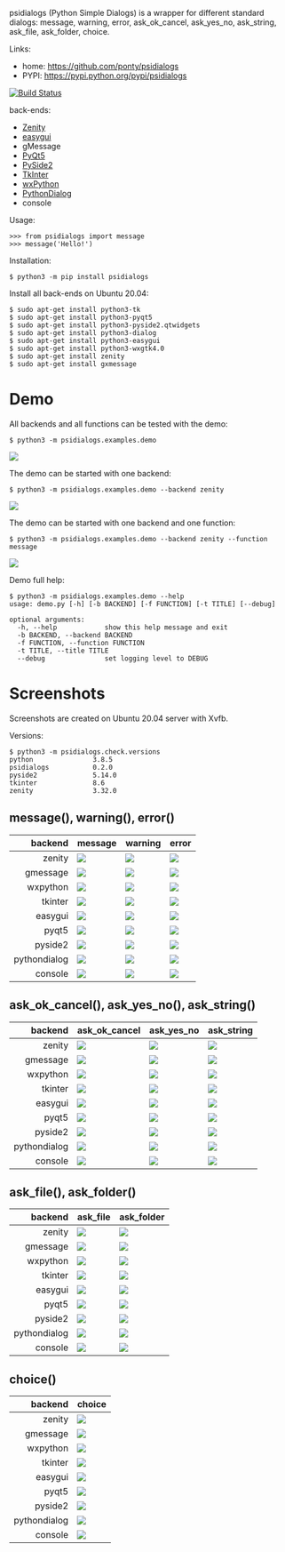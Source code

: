 psidialogs (Python Simple Dialogs) is a wrapper
for different standard dialogs: 
 message, warning, error, ask_ok_cancel, ask_yes_no, ask_string, 
 ask_file, ask_folder, choice.


Links:
 * home: https://github.com/ponty/psidialogs
 * PYPI: https://pypi.python.org/pypi/psidialogs

[![Build Status](https://travis-ci.org/ponty/psidialogs.svg?branch=master)](https://travis-ci.org/ponty/psidialogs)

back-ends:
 - [Zenity](https://en.wikipedia.org/wiki/Zenity)
 - [easygui](http://easygui.sourceforge.net/)
 - gMessage
 - [PyQt5](https://pypi.org/project/PyQt5/)
 - [PySide2](https://pypi.org/project/PySide2/)
 - [TkInter](https://docs.python.org/3/library/tkinter.html)
 - [wxPython](https://www.wxpython.org/)
 - [PythonDialog](https://pypi.org/project/pythondialog/)
 - console

Usage:
```pycon
>>> from psidialogs import message
>>> message('Hello!')
```


Installation:

```console
$ python3 -m pip install psidialogs
```

Install all back-ends on Ubuntu 20.04:

```console
$ sudo apt-get install python3-tk
$ sudo apt-get install python3-pyqt5
$ sudo apt-get install python3-pyside2.qtwidgets
$ sudo apt-get install python3-dialog
$ sudo apt-get install python3-easygui
$ sudo apt-get install python3-wxgtk4.0
$ sudo apt-get install zenity
$ sudo apt-get install gxmessage
```

# Demo

<!-- embedme doc/gen/python3_-m_psidialogs.examples.demo.txt -->
All backends and all functions can be tested with the demo:
```console
$ python3 -m psidialogs.examples.demo
```
![](doc/gen/python3_-m_psidialogs.examples.demo.png)  

<!-- embedme doc/gen/python3_-m_psidialogs.examples.demo_--backend_zenity.txt -->
The demo can be started with one backend:
```console
$ python3 -m psidialogs.examples.demo --backend zenity
```
![](doc/gen/python3_-m_psidialogs.examples.demo_--backend_zenity.png)  

<!-- embedme doc/gen/python3_-m_psidialogs.examples.demo_--backend_zenity_--function_message.txt -->
The demo can be started with one backend and one function:
```console
$ python3 -m psidialogs.examples.demo --backend zenity --function message
```
![](doc/gen/python3_-m_psidialogs.examples.demo_--backend_zenity_--function_message.png)  

<!-- embedme doc/gen/python3_-m_psidialogs.examples.demo_--help.txt -->
Demo full help:

```console
$ python3 -m psidialogs.examples.demo --help
usage: demo.py [-h] [-b BACKEND] [-f FUNCTION] [-t TITLE] [--debug]

optional arguments:
  -h, --help            show this help message and exit
  -b BACKEND, --backend BACKEND
  -f FUNCTION, --function FUNCTION
  -t TITLE, --title TITLE
  --debug               set logging level to DEBUG
```

# Screenshots

Screenshots are created on Ubuntu 20.04 server with Xvfb.

Versions:
<!-- embedme doc/gen/python3_-m_psidialogs.check.versions.txt -->

```console
$ python3 -m psidialogs.check.versions
python               3.8.5
psidialogs           0.2.0
pyside2              5.14.0
tkinter              8.6
zenity               3.32.0
```

 ## message(), warning(), error() 

|      backend | message                               | warning                               | error                               |
| -----------: | ------------------------------------- | ------------------------------------- | ----------------------------------- |
|       zenity | ![](doc/gen/zenity_message.png)       | ![](doc/gen/zenity_warning.png)       | ![](doc/gen/zenity_error.png)       |
|     gmessage | ![](doc/gen/gmessage_message.png)     | ![](doc/gen/gmessage_warning.png)     | ![](doc/gen/gmessage_error.png)     |
|     wxpython | ![](doc/gen/wxpython_message.png)     | ![](doc/gen/wxpython_warning.png)     | ![](doc/gen/wxpython_error.png)     |
|      tkinter | ![](doc/gen/tkinter_message.png)      | ![](doc/gen/tkinter_warning.png)      | ![](doc/gen/tkinter_error.png)      |
|      easygui | ![](doc/gen/easygui_message.png)      | ![](doc/gen/easygui_warning.png)      | ![](doc/gen/easygui_error.png)      |
|        pyqt5 | ![](doc/gen/pyqt5_message.png)        | ![](doc/gen/pyqt5_warning.png)        | ![](doc/gen/pyqt5_error.png)        |
|      pyside2 | ![](doc/gen/pyside2_message.png)      | ![](doc/gen/pyside2_warning.png)      | ![](doc/gen/pyside2_error.png)      |
| pythondialog | ![](doc/gen/pythondialog_message.png) | ![](doc/gen/pythondialog_warning.png) | ![](doc/gen/pythondialog_error.png) |
|      console | ![](doc/gen/console_message.png)      | ![](doc/gen/console_warning.png)      | ![](doc/gen/console_error.png)      |

## ask_ok_cancel(), ask_yes_no(), ask_string()

|      backend | ask_ok_cancel                               | ask_yes_no                               | ask_string                               |
| -----------: | ------------------------------------------- | ---------------------------------------- | ---------------------------------------- |
|       zenity | ![](doc/gen/zenity_ask_ok_cancel.png)       | ![](doc/gen/zenity_ask_yes_no.png)       | ![](doc/gen/zenity_ask_string.png)       |
|     gmessage | ![](doc/gen/gmessage_ask_ok_cancel.png)     | ![](doc/gen/gmessage_ask_yes_no.png)     | ![](doc/gen/gmessage_ask_string.png)     |
|     wxpython | ![](doc/gen/wxpython_ask_ok_cancel.png)     | ![](doc/gen/wxpython_ask_yes_no.png)     | ![](doc/gen/wxpython_ask_string.png)     |
|      tkinter | ![](doc/gen/tkinter_ask_ok_cancel.png)      | ![](doc/gen/tkinter_ask_yes_no.png)      | ![](doc/gen/tkinter_ask_string.png)      |
|      easygui | ![](doc/gen/easygui_ask_ok_cancel.png)      | ![](doc/gen/easygui_ask_yes_no.png)      | ![](doc/gen/easygui_ask_string.png)      |
|        pyqt5 | ![](doc/gen/pyqt5_ask_ok_cancel.png)        | ![](doc/gen/pyqt5_ask_yes_no.png)        | ![](doc/gen/pyqt5_ask_string.png)        |
|      pyside2 | ![](doc/gen/pyside2_ask_ok_cancel.png)      | ![](doc/gen/pyside2_ask_yes_no.png)      | ![](doc/gen/pyside2_ask_string.png)      |
| pythondialog | ![](doc/gen/pythondialog_ask_ok_cancel.png) | ![](doc/gen/pythondialog_ask_yes_no.png) | ![](doc/gen/pythondialog_ask_string.png) |
|      console | ![](doc/gen/console_ask_ok_cancel.png)      | ![](doc/gen/console_ask_yes_no.png)      | ![](doc/gen/console_ask_string.png)      |

## ask_file(), ask_folder()

|      backend | ask_file                               | ask_folder                               |
| -----------: | -------------------------------------- | ---------------------------------------- |
|       zenity | ![](doc/gen/zenity_ask_file.png)       | ![](doc/gen/zenity_ask_folder.png)       |
|     gmessage | ![](doc/gen/gmessage_ask_file.png)     | ![](doc/gen/gmessage_ask_folder.png)     |
|     wxpython | ![](doc/gen/wxpython_ask_file.png)     | ![](doc/gen/wxpython_ask_folder.png)     |
|      tkinter | ![](doc/gen/tkinter_ask_file.png)      | ![](doc/gen/tkinter_ask_folder.png)      |
|      easygui | ![](doc/gen/easygui_ask_file.png)      | ![](doc/gen/easygui_ask_folder.png)      |
|        pyqt5 | ![](doc/gen/pyqt5_ask_file.png)        | ![](doc/gen/pyqt5_ask_folder.png)        |
|      pyside2 | ![](doc/gen/pyside2_ask_file.png)      | ![](doc/gen/pyside2_ask_folder.png)      |
| pythondialog | ![](doc/gen/pythondialog_ask_file.png) | ![](doc/gen/pythondialog_ask_folder.png) |
|      console | ![](doc/gen/console_ask_file.png)      | ![](doc/gen/console_ask_folder.png)      |

## choice()

|      backend | choice                               |
| -----------: | ------------------------------------ |
|       zenity | ![](doc/gen/zenity_choice.png)       |
|     gmessage | ![](doc/gen/gmessage_choice.png)     |
|     wxpython | ![](doc/gen/wxpython_choice.png)     |
|      tkinter | ![](doc/gen/tkinter_choice.png)      |
|      easygui | ![](doc/gen/easygui_choice.png)      |
|        pyqt5 | ![](doc/gen/pyqt5_choice.png)        |
|      pyside2 | ![](doc/gen/pyside2_choice.png)      |
| pythondialog | ![](doc/gen/pythondialog_choice.png) |
|      console | ![](doc/gen/console_choice.png)      |

